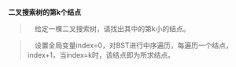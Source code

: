 **二叉搜索树的第k个结点**

> 　给定一棵二叉搜索树，请找出其中的第k小的结点。
  
> 　设置全局变量index=0，对BST进行中序遍历，每遍历一个结点，index+1，当index=k时，该结点即为所求结点。